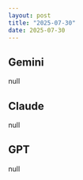 ```yaml
---
layout: post
title: "2025-07-30"
date: 2025-07-30
---
```


## Gemini

null

## Claude

null

## GPT

null
